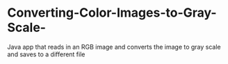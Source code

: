 # Converting-Color-Images-to-Gray-Scale-

Java app that reads in an RGB image and converts the image to gray scale and saves to a different file   
